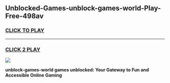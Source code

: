 
## Unblocked-Games-unblock-games-world-Play-Free-498av
<h3>
<a href="https://premium76.site?title=unblock-games-world&ref=15A">CLICK TO PLAY</a></h3>
<hr>

<h3>
<a href="https://premium76.site?title=unblock-games-world&ref=15A">CLICK 2 PLAY</a>
  
</h3>

<a href="https://premium76.site?title=unblock-games-world&ref=15A"><img src="https://clearcache.store/games.png"></a>


**unblock-games-world games unblocked: Your Gateway to Fun and Accessible Online Gaming**
